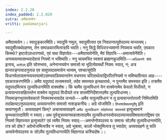```yaml
---
index: 2.2.20
index_padded: 2.2.020
sutra: अमैवाव्ययेन
vritti: padamanjari

---
```

अमैवाव्ययेन।। स्वादुङ्कारमिति। स्वादुमि णमुल्, स्वादुमीत्यत एव निपातनात्पूर्वपदस्य मान्तत्वम्। स्वादुमीत्यर्थग्रहणम्, तेन सम्पन्नकारमित्यत्रापि भवति। ननु सिद्धे विधिरारभ्यमाणो नियमाय भवति, एवकारः किमर्थः? इष्टतोऽवधारणार्थः, एवं यथा विज्ञायेत---अमैवाव्ययेनेति, मैवं विज्ञायि---अमाव्ययेनैवेति। अनव्ययस्यासम्भवादेवायं नियमो न भविष्यति। ननु चायमस्ति स्वशयं ब्राह्मणकुलमिति---`अधिकरणे शेतेः` इत्यच्, `अतोऽम्` इति सोरम्भावः, अनेनानव्यवेन समासो मा भूदित्येवमर्थो नियमः स्यात्, न; अत्र ह्यन्तरङ्गत्वादनुत्पन्न एव सावुपपदसमासेन भाव्यम्, पश्चात्सुपेति विधानवेलायामनव्ययस्यामोऽसम्भवान्नियमान्तरेण वचनस्य चरितार्थत्वाद्विपरीतनियमो न भविष्यतीत्यत आह----एवकारकरणमिति। अमैव यदुपपदं तत्समस्यते, तदेव समस्यत इत्यक्षरार्थः, न पुनरमैव समस्यत इति। तत्रामैव यदुपपदमित्यत्र तुल्यविधानमिति वाक्यशेषः। किं चामैव तुल्यविधानं येन वाक्येनामेव केवलो विधीयते, न प्रत्ययान्तरसहितस्तेन वाक्येन यदुपपदं विधीयते तत्र सप्तमीनिर्देशात्तदमैव तुल्यविधानम्। नियमाङ्गभूतस्त्वेवकारो नियमस्वभावादेव लभ्यते---अमैव यत्तुल्यविधानं न तु प्रत्ययान्तरोत्पत्तौ निमित्तमिति तदपेक्षयाऽनुपपदत्वाद् अव्ययान्तरेण समासो नाशङ्कनीयः। अग्रे भोजमिति। `विभाषाग्रेप्रथमपूर्वेषु` इति क्त्वाणमुलौ। अव्ययग्रहणं किम्? असत्यव्ययग्रहणे `अमैव तुल्यविधानं तदेवोपपदं समस्यते` इत्युच्यमाने कुम्भकारादाविपि न स्यात्। अथ पूर्वसूत्रस्यानवकाशत्वादमैव तुल्यविधानस्योपपदस्याव्ययविषयत्वात्तद्विषय एव नियमो विज्ञास्यत इत्युच्यते? एवं त्वमैव नियमः स्याद्---अमन्तेनोपपदस्य यः समासः सोऽमैव तुल्यविधानस्येति, तत्र को दोषः? अग्रेभोजमित्यत्रैव न स्यात्, अग्रे भुक्त्वा, कालो भोक्तुमित्यत्र तु स्यादेव; अव्ययग्रहणे तु सति अव्ययेनोपपदस्य यः सोऽमैव तुल्यविधानस्येति विज्ञानान्न कश्चिदोषः।।